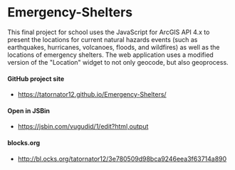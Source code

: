 # Emergency-Shelters

This final project for school uses the JavaScript for ArcGIS API 4.x to present the locations for current natural hazards events (such as earthquakes, hurricanes, volcanoes, floods, and wildfires) as well as the locations of emergency shelters. The web application uses a modified version of the "Location" widget to not only geocode, but also geoprocess.

#### GitHub project site

* <https://tatornator12.github.io/Emergency-Shelters/>

#### Open in JSBin

* <https://jsbin.com/vugudid/1/edit?html,output>

#### blocks.org

* <http://bl.ocks.org/tatornator12/3e780509d98bca9246eea3f63714a890>
